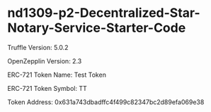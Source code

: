 # nd1309-p2-Decentralized-Star-Notary-Service-Starter-Code

Truffle Version: 5.0.2

OpenZepplin Version: 2.3

ERC-721 Token Name: Test Token

ERC-721 Token Symbol: TT

Token Address: 0x631a743dbadffc4f499c82347bc2d89efa069e38

